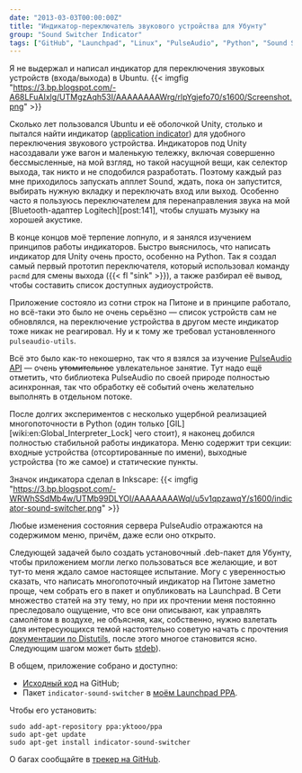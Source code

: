 ```yaml
---
date: "2013-03-03T00:00:00Z"
title: "Индикатор-переключатель звукового устройства для Убунту"
group: "Sound Switcher Indicator"
tags: ["GitHub", "Launchpad", "Linux", "PulseAudio", "Python", "Sound Switcher Indicator", "Ubuntu", "Unity", "звук", "индикатор"]
---
```


Я не выдержал и написал индикатор для переключения звуковых устройств (входа/выхода) в Ubuntu.
{{< imgfig "https://3.bp.blogspot.com/-A68LFuAIxlg/UTMgzAqh53I/AAAAAAAAWrg/rlpYgjefo70/s1600/Screenshot.png" >}}

<!--more-->

Сколько лет пользовался Ubuntu и её оболочкой Unity, столько и пытался найти индикатор ([application indicator](http://unity.ubuntu.com/projects/appindicators/)) для удобного переключения звукового устройства. Индикаторов под Unity насоздавали уже вагон и маленькую тележку, включая совершенно бессмысленные, на мой взгляд, но такой насущной вещи, как селектор выхода, так никто и не сподобился разработать. Поэтому каждый раз мне приходилось запускать апплет Sound, ждать, пока он запустится, выбирать нужную вкладку и переключать вход или выход. Особенно часто я пользуюсь переключателем для перенаправления звука на мой [Bluetooth-адаптер Logitech][post:141], чтобы слушать музыку на хорошей акустике.

В конце концов моё терпение лопнуло, и я занялся изучением принципов работы индикаторов. Быстро выяснилось, что написать индикатор для Unity очень просто, особенно на Python. Так я создал самый первый прототип переключателя, который использовал команду `pacmd` для смены выхода ({{< fl "sink" >}}), а также разбирал её вывод, чтобы составить список доступных аудиоустройств.

Приложение состояло из сотни строк на Питоне и в принципе работало, но всё-таки это было не очень серьёзно — список устройств сам не обновлялся, на переключение устройства в другом месте индикатор тоже никак не реагировал. Ну и к тому же требовал установленного `pulseaudio-utils`.

Всё это было как-то некошерно, так что я взялся за изучение [PulseAudio API](http://freedesktop.org/software/pulseaudio/doxygen/) — очень ~~утомительное~~ увлекательное занятие. Тут надо ещё отметить, что библиотека PulseAudio по своей природе полностью асинхронная, так что обработку её событий очень желательно выполнять в отдельном потоке.

После долгих экспериментов с несколько ущербной реализацией многопоточности в Python (один только [GIL][wiki:en:Global_Interpreter_Lock] чего стоит), я наконец добился полностью стабильной работы индикатора. Меню содержит три секции: входные устройства (отсортированные по имени), выходные устройства (то же самое) и статические пункты.

Значок индикатора сделал в Inkscape:
{{< imgfig "https://3.bp.blogspot.com/-WRWhSSdMb4w/UTMb99DLYOI/AAAAAAAAWqI/u5v1qpzawqY/s1600/indicator-sound-switcher.png" >}}

Любые изменения состояния сервера PulseAudio отражаются на содержимом меню, причём, даже если оно открыто.

Следующей задачей было создать установочный .deb-пакет для Убунту, чтобы приложением могли легко пользоваться все желающие, и вот тут-то меня ждало самое настоящее испытание. Могу с уверенностью сказать, что написать многопоточный индикатор на Питоне заметно проще, чем собрать его в пакет и опубликовать на Launchpad. В Сети множество статей на эту тему, но при их прочтении меня постоянно преследовало ощущение, что все они описывают, как управлять самолётом в воздухе, не объясняя, как, собственно, нужно взлетать (для интересующихся темой настоятельно советую начать с прочтения [документации по Distutils](http://docs.python.org/2/distutils/), после этого многое становится ясно. Следующим шагом может быть [stdeb](https://github.com/astraw/stdeb)).

В общем, приложение собрано и доступно:

* [Исходный код](https://github.com/yktoo/indicator-sound-switcher) на GitHub;
* Пакет `indicator-sound-switcher` в [моём Launchpad PPA](https://launchpad.net/~yktooo/+archive/ppa).

Чтобы его установить:

    sudo add-apt-repository ppa:yktooo/ppa
    sudo apt-get update
    sudo apt-get install indicator-sound-switcher

О багах сообщайте в [трекер на GitHub](https://github.com/yktoo/indicator-sound-switcher/issues).
